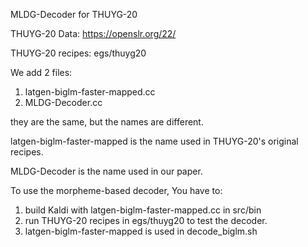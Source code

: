 MLDG-Decoder for THUYG-20

THUYG-20 Data:
https://openslr.org/22/

THUYG-20 recipes:
egs/thuyg20

We add 2 files:
1. latgen-biglm-faster-mapped.cc
2. MLDG-Decoder.cc

they are the same, but the names are different.

latgen-biglm-faster-mapped is the name used in THUYG-20's original recipes.

MLDG-Decoder is the name used in our paper.

To use the morpheme-based decoder, You have to:
1) build Kaldi with latgen-biglm-faster-mapped.cc in src/bin
2) run THUYG-20 recipes in egs/thuyg20 to test the decoder.
3) latgen-biglm-faster-mapped is used in decode_biglm.sh
